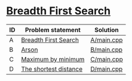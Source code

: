 # [Breadth First Search](https://www.e-olymp.com/ru/contests/9208)




| ID | Problem statement                                                                | Solution                 |
|----|----------------------------------------------------------------------------------|--------------------------|
| A  | [Breadth First Search](https://www.e-olymp.com/en/contests/9208/problems/80028)  | [A/main.cpp](A/main.cpp) |
| B  | [Arson](https://www.e-olymp.com/en/contests/9208/problems/80029)                 | [B/main.cpp](B/main.cpp) |
| C  | [Maximum by minimum](https://www.e-olymp.com/en/contests/9208/problems/80030)    | [C/main.cpp](C/main.cpp) |
| D  | [The shortest distance](https://www.e-olymp.com/en/contests/9208/problems/80031) | [D/main.cpp](D/main.cpp) |

